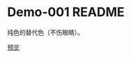 # Demo-001 README

纯色的替代色（不伤眼睛）。

[预览](https://yiheyue.github.io/front-end-demos/demo-001/index.html)
